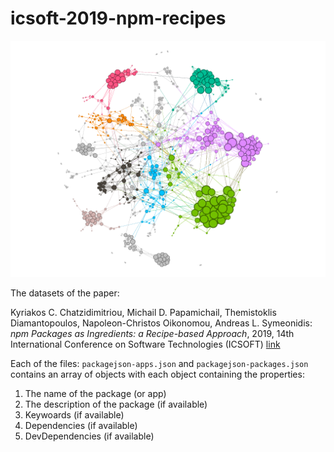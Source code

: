 # icsoft-2019-npm-recipes

![network](https://github.com/AuthEceSoftEng/icsoft-2019-npm-recipes/blob/master/appDependenciesNet.png)

The datasets of the paper:

Kyriakos C. Chatzidimitriou, Michail D. Papamichail, Themistoklis Diamantopoulos, Napoleon-Christos Oikonomou, Andreas L. Symeonidis: _npm Packages as Ingredients: a Recipe-based Approach_, 2019, 14th International Conference on Software Technologies (ICSOFT) [link](http://insticc.org/node/TechnicalProgram/icsoft/presentationDetails/79668)


Each of the files: `packagejson-apps.json` and `packagejson-packages.json` contains an array of objects with each object containing the properties:

  1. The name of the package (or app)
  2. The description of the package (if available)
  3. Keywoards (if available)
  4. Dependencies (if available)
  5. DevDependencies (if available)
  
